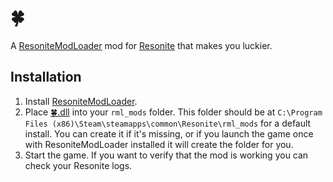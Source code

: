 # 🍀

A [ResoniteModLoader](https://github.com/resonite-modding-group/ResoniteModLoader) mod for [Resonite](https://resonite.com/) that makes you luckier.

## Installation
1. Install [ResoniteModLoader](https://github.com/resonite-modding-group/ResoniteModLoader).
1. Place [🍀.dll](https://github.com/art0007i/FourLeafClover/raw/master/%F0%9F%8D%80.dll) into your `rml_mods` folder. This folder should be at `C:\Program Files (x86)\Steam\steamapps\common\Resonite\rml_mods` for a default install. You can create it if it's missing, or if you launch the game once with ResoniteModLoader installed it will create the folder for you.
1. Start the game. If you want to verify that the mod is working you can check your Resonite logs.
